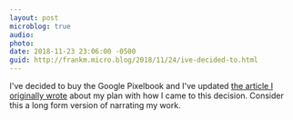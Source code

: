 ```yaml
---
layout: post
microblog: true
audio: 
photo: 
date: 2018-11-23 23:06:00 -0500
guid: http://frankm.micro.blog/2018/11/24/ive-decided-to.html
---
```

I've decided to buy the Google Pixelbook and I've updated [the article I originally wrote](https://writing.frankmcpherson.net/computers/2018/10/31/time-for-new-computer.html) about my plan with how I came to this decision. Consider this a long form version of narrating my work. 
